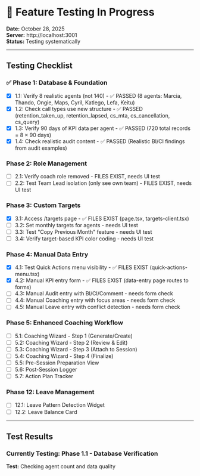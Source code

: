 # 🧪 Feature Testing In Progress

**Date:** October 28, 2025  
**Server:** http://localhost:3001  
**Status:** Testing systematically

---

## Testing Checklist

### ✅ Phase 1: Database & Foundation
- [x] 1.1: Verify 8 realistic agents (not 140) - ✅ PASSED (8 agents: Marcia, Thando, Ongie, Maps, Cyril, Katlego, Lefa, Keitu)
- [x] 1.2: Check call types use new structure - ✅ PASSED (retention_taken_up, retention_lapsed, cs_mta, cs_cancellation, cs_query)
- [x] 1.3: Verify 90 days of KPI data per agent - ✅ PASSED (720 total records = 8 × 90 days)
- [x] 1.4: Check realistic audit content - ✅ PASSED (Realistic BI/CI findings from audit examples)

### Phase 2: Role Management
- [ ] 2.1: Verify coach role removed - FILES EXIST, needs UI test
- [ ] 2.2: Test Team Lead isolation (only see own team) - FILES EXIST, needs UI test

### Phase 3: Custom Targets
- [x] 3.1: Access /targets page - ✅ FILES EXIST (page.tsx, targets-client.tsx)
- [ ] 3.2: Set monthly targets for agents - needs UI test
- [ ] 3.3: Test "Copy Previous Month" feature - needs UI test
- [ ] 3.4: Verify target-based KPI color coding - needs UI test

### Phase 4: Manual Data Entry
- [x] 4.1: Test Quick Actions menu visibility - ✅ FILES EXIST (quick-actions-menu.tsx)
- [x] 4.2: Manual KPI entry form - ✅ FILES EXIST (data-entry page routes to forms)
- [ ] 4.3: Manual Audit entry with BI/CI/Comment - needs form check
- [ ] 4.4: Manual Coaching entry with focus areas - needs form check
- [ ] 4.5: Manual Leave entry with conflict detection - needs form check

### Phase 5: Enhanced Coaching Workflow
- [ ] 5.1: Coaching Wizard - Step 1 (Generate/Create)
- [ ] 5.2: Coaching Wizard - Step 2 (Review & Edit)
- [ ] 5.3: Coaching Wizard - Step 3 (Attach to Session)
- [ ] 5.4: Coaching Wizard - Step 4 (Finalize)
- [ ] 5.5: Pre-Session Preparation View
- [ ] 5.6: Post-Session Logger
- [ ] 5.7: Action Plan Tracker

### Phase 12: Leave Management
- [ ] 12.1: Leave Pattern Detection Widget
- [ ] 12.2: Leave Balance Card

---

## Test Results

### Currently Testing: Phase 1.1 - Database Verification

**Test:** Checking agent count and data quality


